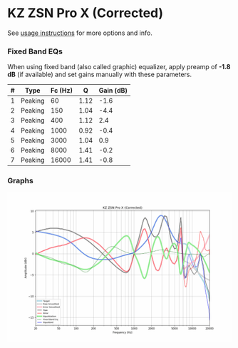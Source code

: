 # KZ ZSN Pro X (Corrected)
See [usage instructions](https://github.com/jaakkopasanen/AutoEq#usage) for more options and info.

### Fixed Band EQs
When using fixed band (also called graphic) equalizer, apply preamp of **-1.8 dB** (if available) and set gains manually with these parameters.

|   # | Type    |   Fc (Hz) |    Q |   Gain (dB) |
|-----|---------|-----------|------|-------------|
|   1 | Peaking |        60 | 1.12 |        -1.6 |
|   2 | Peaking |       150 | 1.04 |        -4.4 |
|   3 | Peaking |       400 | 1.12 |         2.4 |
|   4 | Peaking |      1000 | 0.92 |        -0.4 |
|   5 | Peaking |      3000 | 1.04 |         0.9 |
|   6 | Peaking |      8000 | 1.41 |        -0.2 |
|   7 | Peaking |     16000 | 1.41 |        -0.8 |

### Graphs
![](./KZ%20ZSN%20Pro%20X%20(Corrected).png)
